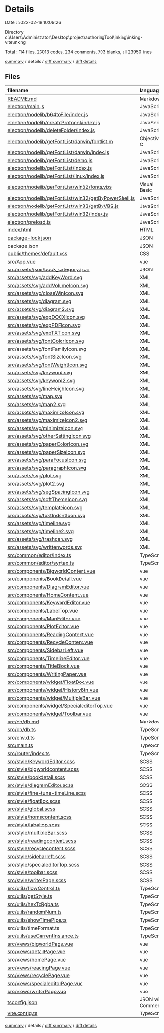 # Details

Date : 2022-02-16 10:09:26

Directory c:\Users\Administrator\Desktop\project\authoringTool\inking\inking-vite\inking

Total : 114 files,  23013 codes, 234 comments, 703 blanks, all 23950 lines

[summary](results.md) / details / [diff summary](diff.md) / [diff details](diff-details.md)

## Files
| filename | language | code | comment | blank | total |
| :--- | :--- | ---: | ---: | ---: | ---: |
| [README.md](/README.md) | Markdown | 6 | 0 | 2 | 8 |
| [electron/main.js](/electron/main.js) | JavaScript | 116 | 35 | 16 | 167 |
| [electron/nodelib/b64toFile/index.js](/electron/nodelib/b64toFile/index.js) | JavaScript | 27 | 3 | 4 | 34 |
| [electron/nodelib/createProtocol/index.js](/electron/nodelib/createProtocol/index.js) | JavaScript | 37 | 4 | 5 | 46 |
| [electron/nodelib/deleteFolder/index.js](/electron/nodelib/deleteFolder/index.js) | JavaScript | 27 | 3 | 1 | 31 |
| [electron/nodelib/getFontList/darwin/fontlist.m](/electron/nodelib/getFontList/darwin/fontlist.m) | Objective-C | 7 | 0 | 2 | 9 |
| [electron/nodelib/getFontList/darwin/index.js](/electron/nodelib/getFontList/darwin/index.js) | JavaScript | 33 | 5 | 10 | 48 |
| [electron/nodelib/getFontList/demo.js](/electron/nodelib/getFontList/demo.js) | JavaScript | 8 | 1 | 1 | 10 |
| [electron/nodelib/getFontList/index.js](/electron/nodelib/getFontList/index.js) | JavaScript | 18 | 2 | 1 | 21 |
| [electron/nodelib/getFontList/linux/index.js](/electron/nodelib/getFontList/linux/index.js) | JavaScript | 16 | 5 | 8 | 29 |
| [electron/nodelib/getFontList/win32/fonts.vbs](/electron/nodelib/getFontList/win32/fonts.vbs) | Visual Basic | 21 | 1 | 8 | 30 |
| [electron/nodelib/getFontList/win32/getByPowerShell.js](/electron/nodelib/getFontList/win32/getByPowerShell.js) | JavaScript | 16 | 4 | 4 | 24 |
| [electron/nodelib/getFontList/win32/getByVBS.js](/electron/nodelib/getFontList/win32/getByVBS.js) | JavaScript | 58 | 5 | 16 | 79 |
| [electron/nodelib/getFontList/win32/index.js](/electron/nodelib/getFontList/win32/index.js) | JavaScript | 19 | 0 | 4 | 23 |
| [electron/preload.js](/electron/preload.js) | JavaScript | 12 | 6 | 2 | 20 |
| [index.html](/index.html) | HTML | 14 | 0 | 3 | 17 |
| [package-lock.json](/package-lock.json) | JSON | 12,432 | 0 | 1 | 12,433 |
| [package.json](/package.json) | JSON | 94 | 0 | 1 | 95 |
| [public/themes/default.css](/public/themes/default.css) | CSS | 0 | 0 | 1 | 1 |
| [src/App.vue](/src/App.vue) | vue | 14 | 0 | 3 | 17 |
| [src/assets/json/book_category.json](/src/assets/json/book_category.json) | JSON | 742 | 0 | 0 | 742 |
| [src/assets/svg/addKeyWord.svg](/src/assets/svg/addKeyWord.svg) | XML | 1 | 0 | 0 | 1 |
| [src/assets/svg/addVolumeIcon.svg](/src/assets/svg/addVolumeIcon.svg) | XML | 1 | 0 | 0 | 1 |
| [src/assets/svg/closeWinIcon.svg](/src/assets/svg/closeWinIcon.svg) | XML | 1 | 0 | 0 | 1 |
| [src/assets/svg/diagram.svg](/src/assets/svg/diagram.svg) | XML | 1 | 0 | 0 | 1 |
| [src/assets/svg/diagram2.svg](/src/assets/svg/diagram2.svg) | XML | 1 | 0 | 0 | 1 |
| [src/assets/svg/expDOCXIcon.svg](/src/assets/svg/expDOCXIcon.svg) | XML | 1 | 0 | 0 | 1 |
| [src/assets/svg/expPDFIcon.svg](/src/assets/svg/expPDFIcon.svg) | XML | 1 | 0 | 0 | 1 |
| [src/assets/svg/expTXTIcon.svg](/src/assets/svg/expTXTIcon.svg) | XML | 1 | 0 | 0 | 1 |
| [src/assets/svg/fontColorIcon.svg](/src/assets/svg/fontColorIcon.svg) | XML | 1 | 0 | 0 | 1 |
| [src/assets/svg/fontFamilyIcon.svg](/src/assets/svg/fontFamilyIcon.svg) | XML | 1 | 0 | 0 | 1 |
| [src/assets/svg/fontSizeIcon.svg](/src/assets/svg/fontSizeIcon.svg) | XML | 1 | 0 | 0 | 1 |
| [src/assets/svg/fontWeightIcon.svg](/src/assets/svg/fontWeightIcon.svg) | XML | 1 | 0 | 0 | 1 |
| [src/assets/svg/keyword.svg](/src/assets/svg/keyword.svg) | XML | 1 | 0 | 0 | 1 |
| [src/assets/svg/keyword2.svg](/src/assets/svg/keyword2.svg) | XML | 1 | 0 | 0 | 1 |
| [src/assets/svg/lineHeighIcon.svg](/src/assets/svg/lineHeighIcon.svg) | XML | 1 | 0 | 0 | 1 |
| [src/assets/svg/map.svg](/src/assets/svg/map.svg) | XML | 1 | 0 | 0 | 1 |
| [src/assets/svg/map2.svg](/src/assets/svg/map2.svg) | XML | 1 | 0 | 0 | 1 |
| [src/assets/svg/maximizeIcon.svg](/src/assets/svg/maximizeIcon.svg) | XML | 1 | 0 | 0 | 1 |
| [src/assets/svg/maximizeIcon2.svg](/src/assets/svg/maximizeIcon2.svg) | XML | 1 | 0 | 0 | 1 |
| [src/assets/svg/minimizeIcon.svg](/src/assets/svg/minimizeIcon.svg) | XML | 1 | 0 | 0 | 1 |
| [src/assets/svg/otherSettingIcon.svg](/src/assets/svg/otherSettingIcon.svg) | XML | 1 | 0 | 0 | 1 |
| [src/assets/svg/paperColorIcon.svg](/src/assets/svg/paperColorIcon.svg) | XML | 1 | 0 | 0 | 1 |
| [src/assets/svg/paperSizeIcon.svg](/src/assets/svg/paperSizeIcon.svg) | XML | 1 | 0 | 0 | 1 |
| [src/assets/svg/paraFocusIcon.svg](/src/assets/svg/paraFocusIcon.svg) | XML | 1 | 0 | 0 | 1 |
| [src/assets/svg/paragraphIcon.svg](/src/assets/svg/paragraphIcon.svg) | XML | 1 | 0 | 0 | 1 |
| [src/assets/svg/plot.svg](/src/assets/svg/plot.svg) | XML | 1 | 0 | 0 | 1 |
| [src/assets/svg/plot2.svg](/src/assets/svg/plot2.svg) | XML | 1 | 0 | 0 | 1 |
| [src/assets/svg/segSpacingIcon.svg](/src/assets/svg/segSpacingIcon.svg) | XML | 1 | 0 | 0 | 1 |
| [src/assets/svg/softThemeIcon.svg](/src/assets/svg/softThemeIcon.svg) | XML | 1 | 0 | 0 | 1 |
| [src/assets/svg/templateicon.svg](/src/assets/svg/templateicon.svg) | XML | 1 | 0 | 0 | 1 |
| [src/assets/svg/textIndentIcon.svg](/src/assets/svg/textIndentIcon.svg) | XML | 1 | 0 | 0 | 1 |
| [src/assets/svg/timeline.svg](/src/assets/svg/timeline.svg) | XML | 1 | 0 | 0 | 1 |
| [src/assets/svg/timeline2.svg](/src/assets/svg/timeline2.svg) | XML | 1 | 0 | 0 | 1 |
| [src/assets/svg/trashcan.svg](/src/assets/svg/trashcan.svg) | XML | 1 | 0 | 0 | 1 |
| [src/assets/svg/writtenwords.svg](/src/assets/svg/writtenwords.svg) | XML | 1 | 0 | 0 | 1 |
| [src/common/editor/index.ts](/src/common/editor/index.ts) | TypeScript | 51 | 5 | 1 | 57 |
| [src/common/editor/syntax.ts](/src/common/editor/syntax.ts) | TypeScript | 39 | 4 | 4 | 47 |
| [src/components/BigworldContent.vue](/src/components/BigworldContent.vue) | vue | 8 | 1 | 3 | 12 |
| [src/components/BookDetail.vue](/src/components/BookDetail.vue) | vue | 1,133 | 6 | 23 | 1,162 |
| [src/components/DiagramEditor.vue](/src/components/DiagramEditor.vue) | vue | 219 | 1 | 11 | 231 |
| [src/components/HomeContent.vue](/src/components/HomeContent.vue) | vue | 358 | 1 | 17 | 376 |
| [src/components/KeywordEditor.vue](/src/components/KeywordEditor.vue) | vue | 1,743 | 3 | 26 | 1,772 |
| [src/components/LabelTop.vue](/src/components/LabelTop.vue) | vue | 48 | 2 | 4 | 54 |
| [src/components/MapEditor.vue](/src/components/MapEditor.vue) | vue | 7 | 1 | 3 | 11 |
| [src/components/PlotEditor.vue](/src/components/PlotEditor.vue) | vue | 7 | 1 | 3 | 11 |
| [src/components/ReadingContent.vue](/src/components/ReadingContent.vue) | vue | 8 | 1 | 3 | 12 |
| [src/components/RecycleContent.vue](/src/components/RecycleContent.vue) | vue | 234 | 3 | 8 | 245 |
| [src/components/SidebarLeft.vue](/src/components/SidebarLeft.vue) | vue | 154 | 1 | 5 | 160 |
| [src/components/TimelineEditor.vue](/src/components/TimelineEditor.vue) | vue | 546 | 1 | 13 | 560 |
| [src/components/TitleBlock.vue](/src/components/TitleBlock.vue) | vue | 158 | 1 | 8 | 167 |
| [src/components/WritingPaper.vue](/src/components/WritingPaper.vue) | vue | 378 | 4 | 23 | 405 |
| [src/components/widget/FloatBox.vue](/src/components/widget/FloatBox.vue) | vue | 35 | 2 | 4 | 41 |
| [src/components/widget/HistoryBtn.vue](/src/components/widget/HistoryBtn.vue) | vue | 36 | 0 | 5 | 41 |
| [src/components/widget/MultipleBar.vue](/src/components/widget/MultipleBar.vue) | vue | 111 | 1 | 8 | 120 |
| [src/components/widget/SpecialeditorTop.vue](/src/components/widget/SpecialeditorTop.vue) | vue | 38 | 0 | 5 | 43 |
| [src/components/widget/Toolbar.vue](/src/components/widget/Toolbar.vue) | vue | 283 | 2 | 12 | 297 |
| [src/db/db.md](/src/db/db.md) | Markdown | 95 | 0 | 23 | 118 |
| [src/db/db.ts](/src/db/db.ts) | TypeScript | 32 | 4 | 5 | 41 |
| [src/env.d.ts](/src/env.d.ts) | TypeScript | 102 | 19 | 7 | 128 |
| [src/main.ts](/src/main.ts) | TypeScript | 9 | 3 | 4 | 16 |
| [src/router/index.ts](/src/router/index.ts) | TypeScript | 41 | 0 | 4 | 45 |
| [src/style/KeywordEditor.scss](/src/style/KeywordEditor.scss) | SCSS | 509 | 1 | 81 | 591 |
| [src/style/bigworldcontent.scss](/src/style/bigworldcontent.scss) | SCSS | 10 | 0 | 0 | 10 |
| [src/style/bookdetail.scss](/src/style/bookdetail.scss) | SCSS | 477 | 22 | 81 | 580 |
| [src/style/diagramEditor.scss](/src/style/diagramEditor.scss) | SCSS | 24 | 0 | 2 | 26 |
| [src/style/fine-tune-timeLine.scss](/src/style/fine-tune-timeLine.scss) | SCSS | 23 | 0 | 2 | 25 |
| [src/style/floatBox.scss](/src/style/floatBox.scss) | SCSS | 49 | 1 | 5 | 55 |
| [src/style/global.scss](/src/style/global.scss) | SCSS | 50 | 5 | 11 | 66 |
| [src/style/homecontent.scss](/src/style/homecontent.scss) | SCSS | 264 | 1 | 36 | 301 |
| [src/style/labeltop.scss](/src/style/labeltop.scss) | SCSS | 43 | 0 | 7 | 50 |
| [src/style/multipleBar.scss](/src/style/multipleBar.scss) | SCSS | 21 | 0 | 3 | 24 |
| [src/style/readingcontent.scss](/src/style/readingcontent.scss) | SCSS | 10 | 0 | 0 | 10 |
| [src/style/recyclecontent.scss](/src/style/recyclecontent.scss) | SCSS | 55 | 0 | 7 | 62 |
| [src/style/sidebarleft.scss](/src/style/sidebarleft.scss) | SCSS | 96 | 0 | 13 | 109 |
| [src/style/specialeditorTop.scss](/src/style/specialeditorTop.scss) | SCSS | 21 | 0 | 3 | 24 |
| [src/style/toolbar.scss](/src/style/toolbar.scss) | SCSS | 103 | 1 | 15 | 119 |
| [src/style/writerPage.scss](/src/style/writerPage.scss) | SCSS | 209 | 3 | 40 | 252 |
| [src/utils/flowControl.ts](/src/utils/flowControl.ts) | TypeScript | 12 | 20 | 3 | 35 |
| [src/utils/getStyle.ts](/src/utils/getStyle.ts) | TypeScript | 4 | 5 | 0 | 9 |
| [src/utils/hexToRgba.ts](/src/utils/hexToRgba.ts) | TypeScript | 14 | 3 | 0 | 17 |
| [src/utils/randomNum.ts](/src/utils/randomNum.ts) | TypeScript | 10 | 3 | 0 | 13 |
| [src/utils/showTimePipe.ts](/src/utils/showTimePipe.ts) | TypeScript | 82 | 5 | 4 | 91 |
| [src/utils/timeFormat.ts](/src/utils/timeFormat.ts) | TypeScript | 13 | 3 | 2 | 18 |
| [src/utils/useCurrentInstance.ts](/src/utils/useCurrentInstance.ts) | TypeScript | 8 | 0 | 2 | 10 |
| [src/views/bigworldPage.vue](/src/views/bigworldPage.vue) | vue | 13 | 0 | 3 | 16 |
| [src/views/detailPage.vue](/src/views/detailPage.vue) | vue | 14 | 1 | 3 | 18 |
| [src/views/homePage.vue](/src/views/homePage.vue) | vue | 21 | 1 | 4 | 26 |
| [src/views/readingPage.vue](/src/views/readingPage.vue) | vue | 13 | 0 | 3 | 16 |
| [src/views/recyclePage.vue](/src/views/recyclePage.vue) | vue | 13 | 0 | 3 | 16 |
| [src/views/specialeditorPage.vue](/src/views/specialeditorPage.vue) | vue | 85 | 0 | 11 | 96 |
| [src/views/writerPage.vue](/src/views/writerPage.vue) | vue | 1,094 | 7 | 31 | 1,132 |
| [tsconfig.json](/tsconfig.json) | JSON with Comments | 15 | 0 | 1 | 16 |
| [vite.config.ts](/vite.config.ts) | TypeScript | 13 | 11 | 2 | 26 |

[summary](results.md) / details / [diff summary](diff.md) / [diff details](diff-details.md)
